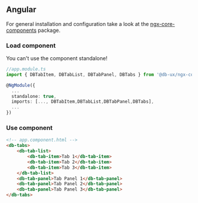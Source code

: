 ## Angular

For general installation and configuration take a look at the [ngx-core-components](https://www.npmjs.com/package/@db-ux/ngx-core-components) package.

### Load component

You can't use the component standalone!

```ts app.module.ts
//app.module.ts
import { DBTabItem, DBTabList, DBTabPanel, DBTabs } from '@db-ux/ngx-core-components';

@NgModule({
  ...
  standalone: true,
  imports: [..., DBTabItem,DBTabList,DBTabPanel,DBTabs],
  ...
})

```

### Use component

```html app.component.html
<!-- app.component.html -->
<db-tabs>
	<db-tab-list>
		<db-tab-item>Tab 1</db-tab-item>
		<db-tab-item>Tab 2</db-tab-item>
		<db-tab-item>Tab 3</db-tab-item>
	</db-tab-list>
	<db-tab-panel>Tab Panel 1</db-tab-panel>
	<db-tab-panel>Tab Panel 2</db-tab-panel>
	<db-tab-panel>Tab Panel 3</db-tab-panel>
</db-tabs>
```

